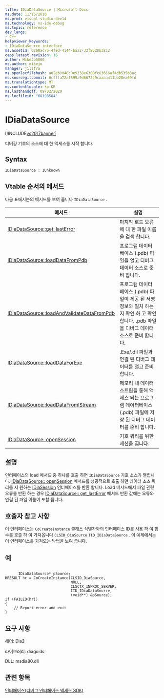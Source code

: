 ```yaml
---
title: IDiaDataSource | Microsoft Docs
ms.date: 11/15/2016
ms.prod: visual-studio-dev14
ms.technology: vs-ide-debug
ms.topic: reference
dev_langs:
- C++
helpviewer_keywords:
- IDiaDataSource interface
ms.assetid: 6260ac76-4f9d-4144-ba22-32f8620b32c2
caps.latest.revision: 16
author: MikeJo5000
ms.author: mikejo
manager: jillfra
ms.openlocfilehash: a02eb9048c0e9338e6300fc63666af4db535b3ac
ms.sourcegitcommit: 6cfffa72af599a9d667249caaaa411bb28ea69fd
ms.translationtype: MT
ms.contentlocale: ko-KR
ms.lasthandoff: 09/02/2020
ms.locfileid: "68198584"
---
```

# <a name="idiadatasource"></a>IDiaDataSource
[!INCLUDE[vs2017banner](../../includes/vs2017banner.md)]

디버깅 기호의 소스에 대 한 액세스를 시작 합니다.  
  
## <a name="syntax"></a>Syntax  
  
```  
IDiaDataSource : IUnknown  
```  
  
## <a name="methods-in-vtable-order"></a>Vtable 순서의 메서드  
 다음 표에서는의 메서드를 보여 줍니다 `IDiaDataSource` .  
  
|메서드|설명|  
|------------|-----------------|  
|[IDiaDataSource::get_lastError](../../debugger/debug-interface-access/idiadatasource-get-lasterror.md)|마지막 로드 오류에 대 한 파일 이름을 검색 합니다.|  
|[IDiaDataSource::loadDataFromPdb](../../debugger/debug-interface-access/idiadatasource-loaddatafrompdb.md)|프로그램 데이터베이스 (.pdb) 파일을 열고 디버그 데이터 소스로 준비 합니다.|  
|[IDiaDataSource::loadAndValidateDataFromPdb](../../debugger/debug-interface-access/idiadatasource-loadandvalidatedatafrompdb.md)|프로그램 데이터베이스 (.pdb) 파일이 제공 된 서명 정보와 일치 하는지 확인 하 고 확인 합니다. .pdb 파일을 디버그 데이터 소스로 준비 합니다.|  
|[IDiaDataSource::loadDataForExe](../../debugger/debug-interface-access/idiadatasource-loaddataforexe.md)|.Exe/.dll 파일과 연결 된 디버그 데이터를 열고 준비 합니다.|  
|[IDiaDataSource::loadDataFromIStream](../../debugger/debug-interface-access/idiadatasource-loaddatafromistream.md)|메모리 내 데이터 스트림을 통해 액세스 되는 프로그램 데이터베이스 (.pdb) 파일에 저장 된 디버그 데이터를 준비 합니다.|  
|[IDiaDataSource::openSession](../../debugger/debug-interface-access/idiadatasource-opensession.md)|기호 쿼리를 위한 세션을 엽니다.|  
  
## <a name="remarks"></a>설명  
 인터페이스의 load 메서드 중 하나를 호출 하면 `IDiaDataSource` 기호 소스가 열립니다. [IDiaDataSource:: openSession](../../debugger/debug-interface-access/idiadatasource-opensession.md) 메서드를 성공적으로 호출 하면 데이터 소스 쿼리를 지 원하는 [IDiaSession](../../debugger/debug-interface-access/idiasession.md) 인터페이스를 반환 합니다. Load 메서드에서 파일 관련 오류를 반환 하는 경우 [IDiaDataSource:: get_lastError](../../debugger/debug-interface-access/idiadatasource-get-lasterror.md) 메서드 반환 값에는 오류와 연결 된 파일 이름이 포함 됩니다.  
  
## <a name="notes-for-callers"></a>호출자 참고 사항  
 이 인터페이스는 `CoCreateInstance` 클래스 식별자와의 인터페이스 ID를 사용 하 여 함수를 호출 하 여 가져옵니다 `CLSID_DiaSource` `IID_IDiaDataSource` . 이 예제에서는이 인터페이스를 가져오는 방법을 보여 줍니다.  
  
## <a name="example"></a>예  
  
```cpp#  
  
      IDiaDataSource* pSource;  
HRESULT hr = CoCreateInstance(CLSID_DiaSource,  
                              NULL,  
                              CLSCTX_INPROC_SERVER,  
                              IID_IDiaDataSource,  
                              (void**) &pSource);  
if (FAILED(hr))  
{  
    // Report error and exit  
}  
```  
  
## <a name="requirements"></a>요구 사항  
 헤더: Dia2  
  
 라이브러리: diaguids  
  
 DLL: msdia80.dll  
  
## <a name="see-also"></a>관련 항목  
 [인터페이스(디버그 인터페이스 액세스 SDK)](../../debugger/debug-interface-access/interfaces-debug-interface-access-sdk.md)
